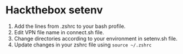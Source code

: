 # Hackthebox setenv
1. Add the lines from .zshrc to your bash profile.
2. Edit VPN file name in connect.sh file.
3. Change directories according to your environment in setenv.sh file.
4. Update changes in your zshrc file using ```source ~/.zshrc```

